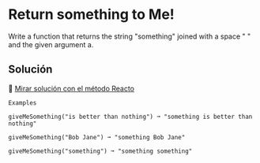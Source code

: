 # Return something to Me!

Write a function that returns the string "something" joined with a space " " and the given argument a.

## Solución

🔗 [ Mirar solución con el método Reacto ](../js/13-return-something-to-me.js)

```
Examples

giveMeSomething("is better than nothing") ➞ "something is better than nothing"

giveMeSomething("Bob Jane") ➞ "something Bob Jane"

giveMeSomething("something") ➞ "something something"

```
